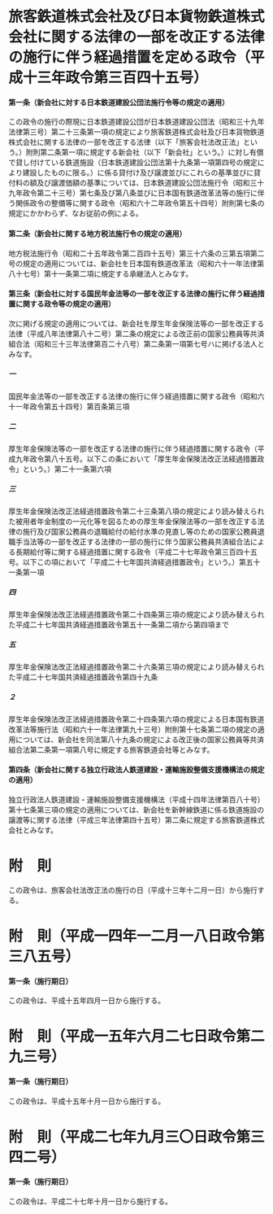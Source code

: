 # 旅客鉄道株式会社及び日本貨物鉄道株式会社に関する法律の一部を改正する法律の施行に伴う経過措置を定める政令（平成十三年政令第三百四十五号）
#### 第一条（新会社に対する日本鉄道建設公団法施行令等の規定の適用）
この政令の施行の際現に日本鉄道建設公団が日本鉄道建設公団法（昭和三十九年法律第三号）第二十三条第一項の規定により旅客鉄道株式会社及び日本貨物鉄道株式会社に関する法律の一部を改正する法律（以下「旅客会社法改正法」という。）附則第二条第一項に規定する新会社（以下「新会社」という。）に対し有償で貸し付けている鉄道施設（日本鉄道建設公団法第十九条第一項第四号の規定により建設したものに限る。）に係る貸付け及び譲渡並びにこれらの基準並びに貸付料の額及び譲渡価額の基準については、日本鉄道建設公団法施行令（昭和三十九年政令第二十三号）第七条及び第八条並びに日本国有鉄道改革法等の施行に伴う関係政令の整備等に関する政令（昭和六十二年政令第五十四号）附則第七条の規定にかかわらず、なお従前の例による。
#### 第二条（新会社に関する地方税法施行令の規定の適用）
地方税法施行令（昭和二十五年政令第二百四十五号）第三十六条の三第五項第二号の規定の適用については、新会社を日本国有鉄道改革法（昭和六十一年法律第八十七号）第十一条第二項に規定する承継法人とみなす。
#### 第三条（新会社に対する国民年金法等の一部を改正する法律の施行に伴う経過措置に関する政令等の規定の適用）
次に掲げる規定の適用については、新会社を厚生年金保険法等の一部を改正する法律（平成八年法律第八十二号）第二条の規定による改正前の国家公務員等共済組合法（昭和三十三年法律第百二十八号）第二条第一項第七号ハに掲げる法人とみなす。
##### 一
国民年金法等の一部を改正する法律の施行に伴う経過措置に関する政令（昭和六十一年政令第五十四号）第百条第三項
##### 二
厚生年金保険法等の一部を改正する法律の施行に伴う経過措置に関する政令（平成九年政令第八十五号。以下この条において「厚生年金保険法改正法経過措置政令」という。）第二十一条第六項
##### 三
厚生年金保険法改正法経過措置政令第二十三条第八項の規定により読み替えられた被用者年金制度の一元化等を図るための厚生年金保険法等の一部を改正する法律の施行及び国家公務員の退職給付の給付水準の見直し等のための国家公務員退職手当法等の一部を改正する法律の一部の施行に伴う国家公務員共済組合法による長期給付等に関する経過措置に関する政令（平成二十七年政令第三百四十五号。以下この項において「平成二十七年国共済経過措置政令」という。）第五十一条第一項
##### 四
厚生年金保険法改正法経過措置政令第二十四条第三項の規定により読み替えられた平成二十七年国共済経過措置政令第五十一条第二項から第四項まで
##### 五
厚生年金保険法改正法経過措置政令第二十六条第三項の規定により読み替えられた平成二十七年国共済経過措置政令第四十九条
##### ２
厚生年金保険法改正法経過措置政令第二十四条第六項の規定による日本国有鉄道改革法等施行法（昭和六十一年法律第九十三号）附則第十七条第二項の規定の適用については、新会社を同法第八十九条の規定による改正後の国家公務員等共済組合法第二条第一項第八号に規定する旅客鉄道会社等とみなす。
#### 第四条（新会社に関する独立行政法人鉄道建設・運輸施設整備支援機構法の規定の適用）
独立行政法人鉄道建設・運輸施設整備支援機構法（平成十四年法律第百八十号）第十七条第三項の規定の適用については、新会社を新幹線鉄道に係る鉄道施設の譲渡等に関する法律（平成三年法律第四十五号）第二条に規定する旅客鉄道株式会社とみなす。
# 附　則
この政令は、旅客会社法改正法の施行の日（平成十三年十二月一日）から施行する。
# 附　則（平成一四年一二月一八日政令第三八五号）
#### 第一条（施行期日）
この政令は、平成十五年四月一日から施行する。
# 附　則（平成一五年六月二七日政令第二九三号）
#### 第一条（施行期日）
この政令は、平成十五年十月一日から施行する。
# 附　則（平成二七年九月三〇日政令第三四二号）
#### 第一条（施行期日）
この政令は、平成二十七年十月一日から施行する。
